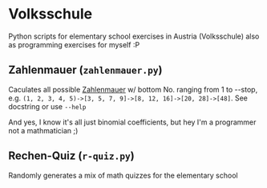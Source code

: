 # Volksschule
Python scripts for elementary school exercises in Austria (Volksschule) also as programming exercises for myself :P

## Zahlenmauer (`zahlenmauer.py`)
Caculates all possible [Zahlenmauer](https://de.wikipedia.org/wiki/Zahlenmauer) w/ bottom No. ranging from 1 to --stop, e.g.
`(1, 2, 3, 4, 5)->[3, 5, 7, 9]->[8, 12, 16]->[20, 28]->[48]`. See docstring or use `--help`

And yes, I know it's all just binomial coefficients, but hey I'm a programmer not a mathmatician ;)

## Rechen-Quiz (`r-quiz.py`)
Randomly generates a mix of math quizzes for the elementary school